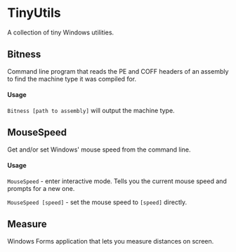 # TinyUtils
A collection of tiny Windows utilities.

## Bitness
Command line program that reads the PE and COFF headers of an assembly to find the machine type it was compiled for.

#### Usage
`Bitness [path to assembly]` will output the machine type.

## MouseSpeed
Get and/or set Windows' mouse speed from the command line.

#### Usage
`MouseSpeed` - enter interactive mode. Tells you the current mouse speed and prompts for a new one.

`MouseSpeed [speed]` - set the mouse speed to `[speed]` directly.

## Measure
Windows Forms application that lets you measure distances on screen.